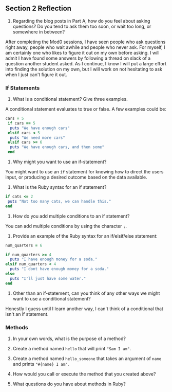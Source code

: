 ## Section 2 Reflection

1. Regarding the blog posts in Part A, how do you feel about asking questions? Do you tend to ask them too soon, or wait too long, or somewhere in between?

After completing the Mod0 sessions, I have seen people who ask questions right away, people who wait awhile and people who never ask. For myself, I am certainly one who likes to figure it out on my own before asking. I will admit I have found some answers by following a thread on slack of a question another student asked. As I continue, I know I will put a large effort into finding the solution on my own, but I will work on not hesitating to ask when I just can't figure it out. 

### If Statements

1. What is a conditional statement? Give three examples.

A conditional statement evaluates to true or false. A few examples could be:
```ruby
cars = 5
 if cars == 5 
  puts "We have enough cars" 
 elsif cars < 5 
  puts "We need more cars"
 elsif cars >= 6
  puts "We have enough cars, and then some"
 end
 ```

1. Why might you want to use an if-statement?

You might want to use an `if` statement for knowing how to direct the users input, or producing a desired outcome based on the data available. 

1. What is the Ruby syntax for an if statement?

```ruby
if cats <= 2 
 puts "Not too many cats, we can handle this."
end
```

1. How do you add multiple conditions to an if statement?

You can add multiple conditions by using the character `;`. 

1. Provide an example of the Ruby syntax for an if/elsif/else statement:

```ruby
num_quarters = 6

if num_quarters >= 4
  puts "I have enough money for a soda."
elsif num_quarters < 4 
  puts "I dont have enough money for a soda."
else 
  puts "I'll just have some water."
end
```

1. Other than an if-statement, can you think of any other ways we might want to use a conditional statement?

Honestly I guess until I learn another way, I can't think of a conditional that isn't an if statement. 

### Methods

1. In your own words, what is the purpose of a method?

1. Create a method named `hello` that will print `"Sam I am"`.

1. Create a method named `hello_someone` that takes an argument of `name` and prints `"#{name} I am"`.

1. How would you call or execute the method that you created above?

1. What questions do you have about methods in Ruby?
